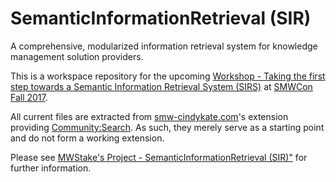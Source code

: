 # SemanticInformationRetrieval (SIR)
A comprehensive, modularized information retrieval system for knowledge management solution providers.

This is a workspace repository for the upcoming [Workshop - Taking the first step towards a Semantic Information Retrieval System (SIRS)](https://www.semantic-mediawiki.org/wiki/SMWCon_Fall_2017/Taking_the_first_step_towards_a_Semantic_Information_Retrieval_System_(SIRS)) at [SMWCon Fall 2017](https://www.semantic-mediawiki.org/wiki/SMWCon_Fall_2017).

All current files are extracted from [smw-cindykate.com](https://smw-cindykate.com)'s extension providing [Community:Search](https://smw-cindykate.com/main/Community:Search). As such, they merely serve as a starting point and do not form a working extension.

Please see [MWStake's Project - SemanticInformationRetrieval (SIR)"](https://mwstake.org/mwstake/wiki/Project_-_SemanticInformationRetrieval_(SIR)) for further information.
